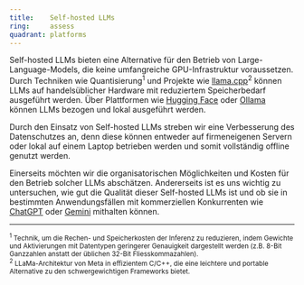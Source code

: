 ```yaml
---
title:    Self-hosted LLMs  
ring:     assess  
quadrant: platforms
---
```


Self-hosted LLMs bieten eine Alternative für den Betrieb von Large-Language-Models, die keine umfangreiche
GPU-Infrastruktur voraussetzen. Durch Techniken wie Quantisierung<sup>1</sup> und Projekte wie
[llama.cpp][llamaCpp]<sup>2</sup> können LLMs auf handelsüblicher Hardware mit reduziertem Speicherbedarf ausgeführt
werden. Über Plattformen wie [Hugging Face][huggingFace] oder [Ollama][ollama] können LLMs bezogen und lokal ausgeführt
werden.

Durch den Einsatz von Self-hosted LLMs streben wir eine Verbesserung des Datenschutzes an, denn diese können entweder auf firmeneigenen Servern oder lokal auf einem Laptop betrieben werden und somit vollständig offline genutzt werden.

Einerseits möchten wir die organisatorischen Möglichkeiten und Kosten für den Betrieb solcher LLMs abschätzen.
Andererseits ist es uns wichtig zu untersuchen, wie gut die Qualität dieser Self-hosted LLMs ist und ob sie in
bestimmten Anwendungsfällen mit kommerziellen Konkurrenten wie [ChatGPT][chatGPT] oder [Gemini][gemini] mithalten
können.

___
<small><sup>1</sup> Technik, um die Rechen- und Speicherkosten der Inferenz zu reduzieren, indem
Gewichte und Aktivierungen mit Datentypen geringerer Genauigkeit dargestellt werden (z.B. 8-Bit Ganzzahlen anstatt der
üblichen 32-Bit Fliesskommazahlen).</small><br>
<small><sup>2</sup> LLaMa-Architektur von Meta in effizientem C/C++, die eine leichtere und portable Alternative zu
den schwergewichtigen Frameworks bietet.</small>

[huggingFace]: https://huggingface.co
[ollama]: https://ollama.ai
[chatGPT]: https://chat.openai.com
[gemini]: https://gemini.google.com
[llamaCpp]: https://github.com/ggerganov/llama.cpp